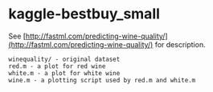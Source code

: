 kaggle-bestbuy_small
====================

See [http://fastml.com/predicting-wine-quality/](http://fastml.com/predicting-wine-quality/) for description.

	winequality/ - original dataset
	red.m - a plot for red wine
	white.m - a plot for white wine
	wine.m - a plotting script used by red.m and white.m